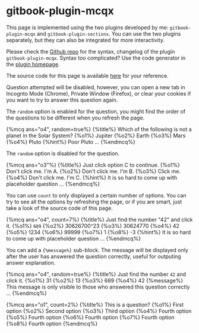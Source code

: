 gitbook-plugin-mcqx
===

<!--sec data-title="Introduction" data-id="intro" ces-->
This page is implemented using the two plugins developed by me: ```gitbook-plugin-mcqx``` and ```gitbook-plugin-sectionx```. You can use the two plugins separately, but they can also be integrated for more interactivity.

Please check the [Github repo](https://github.com/ymcatar/gitbook-plugin-mcqx) for the syntax, changelog of the plugin ```gitbook-plugin-mcqx```. Syntax too complicated? Use the code generator in the [plugin homepage](http://ymcatar.github.io/gitbook-plugin-mcqx/).

The source code for this page is available [here](https://raw.githubusercontent.com/ymcatar/gitbook-test/master/testing_mcqx.md) for your reference.
<!--endsec-->

<!--sec data-title="Example" data-id="q2" data-show=true ces-->

Question attempted will be disabled, however, you can open a new tab in Incognto Mode (Chrome), Private Window (Firefox), or clear your cookies if you want to try to answer this question again.

The ```random``` option is enabled for the question, you might find the order of the questions to be different when you refresh the page.

{%mcq ans="o4", random=true%}
{%title%}
Which of the following is not a planet in the Solar System?
{%o1%} Jupiter
{%o2%} Earth
{%o3%} Mars
{%o4%} Pluto
{%hint%} Poor Pluto ...
{%endmcq%}

The ```random``` option is disabled for the question.

{%mcq ans="o3"%}
{%title%} Just click option C to continue.
{%o1%} Don't click me. I'm A.
{%o2%} Don't click me. I'm B.
{%o3%} Click me.
{%o4%} Don't click me. I'm C.
{%hint%} It is so hard to come up with placeholder question ...
{%endmcq%}

You can use ```count``` to only displayed a certain number of options. You can try to see all the options by refreshing the page, or if you are smart, just take a look of the source code of this page.

{%mcq ans="o4", count=7%}
{%title%} Just find the number "42" and click it.
{%o1%} ```689```
{%o2%} 30626700^23
{%o3%} 30624770
{%o4%} 42
{%o5%} 1234
{%o6%} 99999
{%o7%} 1
{%o8%} -3
{%hint%} It is so hard to come up with placeholder question ...
{%endmcq%}

You can add a ```{%message%}``` sub-block. The message will be displayed only after the user has answered the question correctly, useful for outputing answer explanation.

{%mcq ans="o4", random=true%}
{%title%} Just find the number ```42``` and click it.
{%o1%} 31
{%o2%} 13
{%o3%} 689
{%o4%} 42
{%message%} This message is only visible to those who answered this question correctly ...
{%endmcq%}

<!--endsec-->

{%mcq ans="o1", count=2%}
{%title%} This is a question?
{%o1%} First option
{%o2%} Second option
{%o3%} Third option
{%o4%} Fourth option
{%o5%} Fourth option
{%o6%} Fourth option
{%o7%} Fourth option
{%o8%} Fourth option
{%endmcq%}
